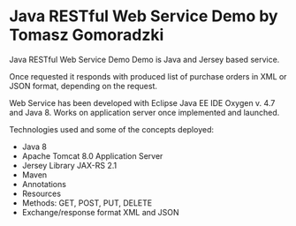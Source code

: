 # Java RESTful Web Service Demo by Tomasz Gomoradzki

Java RESTful Web Service Demo Demo is Java and Jersey based service.

Once requested it responds with produced list of purchase orders in XML or JSON format, depending on the request.

Web Service has been developed with Eclipse Java EE IDE Oxygen v. 4.7 and Java 8. Works on application server once implemented and launched.

Technologies used and some of the concepts deployed:

- Java 8
- Apache Tomcat 8.0 Application Server
- Jersey Library JAX-RS 2.1
- Maven
- Annotations
- Resources
- Methods: GET, POST, PUT, DELETE
- Exchange/response format XML and JSON